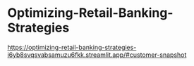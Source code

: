 # Optimizing-Retail-Banking-Strategies

https://optimizing-retail-banking-strategies-i6yb8svqsvabsamuzu6fkk.streamlit.app/#customer-snapshot

